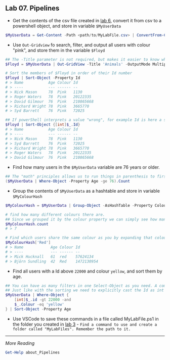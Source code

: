 ## Lab 07. Pipelines

- Get the contents of the csv file created in [lab 6](../06.%20Text%20and%20Files/Lab.md), convert it from csv to a powershell object, and store in variable `$MyUserData`

```PowerShell
$MyUserData = Get-Content -Path <path/to/MyLabFile.csv> | ConvertFrom-Csv -Delimiter ';'
```

- Use `Out-Gridview` fo search, filter, and output all users with colour "pink", and store them in the variable `$Floyd`

```PowerShell
## The -Title parameter is not required, but makes it easier to know what you're looking for.
$Floyd = $MyUserData | Out-GridView -Title 'Animals' -OutputMode Multiple 

# Sort the members of $Floyd in order of their Id number
$Floyd | Sort-Object -Property Id
# > Name           Age Colour Id
# > ----           --- ------ --
# > Nick Mason     78  Pink   1130
# > Roger Waters   78  Pink   20122335
# > David Gilmour  76  Pink   210865668
# > Richard Wright 78  Pink   3665770
# > Syd Barrett    76  Pink   72025

## If powerShell interprets a value "wrong", for example Id is here a string, and sorted wrong, we can force it to be interpreted as int by using explicit typecasting
$Floyd | Sort-Object {[int]$_.Id}
# > Name           Age Colour Id
# > ----           --- ------ --
# > Nick Mason     78  Pink   1130
# > Syd Barrett    76  Pink   72025
# > Richard Wright 78  Pink   3665770
# > Roger Waters   78  Pink   20122335
# > David Gilmour  76  Pink   210865668
```

- Find how many users in the `$MyUserData` variable are 76 years or older.

```PowerShell
## The "math" principles allows us to run things in parenthesis to first perform the filtering, then expand the count property.
($MyUserData | Where-Object -Property Age -ge 76).Count
```

- Group the contents of `$MyUserData` as a hashtable and store in variable `$MyColourHash`

```PowerShell
$MyColourHash = $MyUserData | Group-Object -AsHashTable -Property Colour

# find how many different colours there are.
## Since we grouped it by the colour property we can simply see how many there are in our list.
$MyColourHash.count
# > 7

# Find which users share the same colour as you by expanding that colour.
$MyColourHash['Red']
# > Name            Age Colour Id
# > ----            --- ------ --
# > Mick Hucknall   61  red    57624134
# > Björn Sundling  42  Red    1472130954
```

- Find all users with a Id above `22000` and colour `yellow`, and sort them by age.

```PowerShell
## You can have as many filters in one Select-Object as you need. A common way of keeping it readable is writing each statement on a new line
## Just like with the sorting we need to explicitly cast the Id as int or we wont get all the results.
$MyUserData | Where-Object {
    [int]$_.id -gt 22000 -and 
    $_.Colour -eq 'yellow'
} | Sort-Object -Property Age
```

- Use VSCode to save these commands in a file called MyLabFile.ps1 in the folder you created in [lab  3](../03.%20Commands%20and%20Methods/Lab.md) - `Find a command to use and create a folder called "MyLabFiles". Remember the path to it.`

---

*More Reading*

```PowerShell
Get-Help about_Pipelines
```

